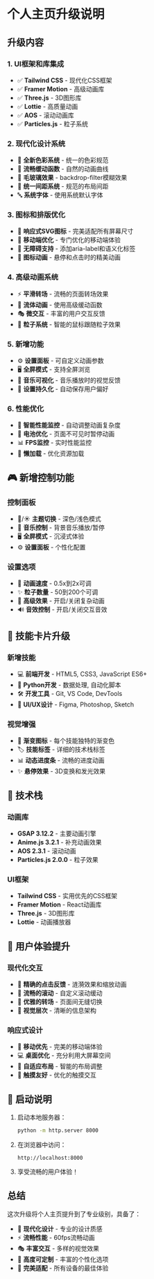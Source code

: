 # 个人主页升级说明

## 升级内容

### 1. UI框架和库集成
- ✅ **Tailwind CSS** - 现代化CSS框架
- ✅ **Framer Motion** - 高级动画库
- ✅ **Three.js** - 3D图形库
- ✅ **Lottie** - 高质量动画
- ✅ **AOS** - 滚动动画库
- ✅ **Particles.js** - 粒子系统

### 2. 现代化设计系统
- 🎨 **全新色彩系统** - 统一的色彩规范
- 🔄 **流畅缓动函数** - 自然的动画曲线
- 🌟 **毛玻璃效果** - backdrop-filter模糊效果
- 📐 **统一间距系统** - 规范的布局间距
- 🔤 **系统字体** - 使用系统默认字体

### 3. 图标和排版优化
- 🔧 **响应式SVG图标** - 完美适配所有屏幕尺寸
- 📱 **移动端优化** - 专门优化的移动端体验
- 🎯 **无障碍支持** - 添加aria-label和语义化标签
- 🎨 **图标动画** - 悬停和点击时的精美动画

### 4. 高级动画系统
- ⚡ **平滑转场** - 流畅的页面转场效果
- 🌊 **流体动画** - 使用高级缓动函数
- 🎭 **微交互** - 丰富的用户交互反馈
- 🎪 **粒子系统** - 智能的鼠标跟随粒子效果

### 5. 新增功能
- ⚙️ **设置面板** - 可自定义动画参数
- 🖥️ **全屏模式** - 支持全屏浏览
- 🎵 **音乐可视化** - 音乐播放时的视觉反馈
- 💾 **设置持久化** - 自动保存用户偏好

### 6. 性能优化
- 🚄 **智能性能监控** - 自动调整动画复杂度
- 🔋 **电池优化** - 页面不可见时暂停动画
- 📊 **FPS监控** - 实时性能监控
- 🎯 **懒加载** - 优化资源加载

## 🎮 新增控制功能

### 控制面板
- 🌙/☀️ **主题切换** - 深色/浅色模式
- 🎵 **音乐控制** - 背景音乐播放/暂停
- 🖥️ **全屏模式** - 沉浸式体验
- ⚙️ **设置面板** - 个性化配置

### 设置选项
- 🏃 **动画速度** - 0.5x到2x可调
- ✨ **粒子数量** - 50到200个可调
- 🎨 **高级效果** - 开启/关闭复杂动画
- 🔊 **音效控制** - 开启/关闭交互音效

## 🎨 技能卡片升级

### 新增技能
- 💻 **前端开发** - HTML5, CSS3, JavaScript ES6+
- 🐍 **Python开发** - 数据处理, 自动化脚本
- 🛠️ **开发工具** - Git, VS Code, DevTools
- 🎨 **UI/UX设计** - Figma, Photoshop, Sketch

### 视觉增强
- 🌈 **渐变图标** - 每个技能独特的渐变色
- 🏷️ **技能标签** - 详细的技术栈标签
- 📊 **动态进度条** - 流畅的进度动画
- ✨ **悬停效果** - 3D变换和发光效果

## 🔧 技术栈

### 动画库
- **GSAP 3.12.2** - 主要动画引擎
- **Anime.js 3.2.1** - 补充动画效果
- **AOS 2.3.1** - 滚动动画
- **Particles.js 2.0.0** - 粒子效果

### UI框架
- **Tailwind CSS** - 实用优先的CSS框架
- **Framer Motion** - React动画库
- **Three.js** - 3D图形库
- **Lottie** - 动画播放器

## 🌟 用户体验提升

### 现代化交互
- 🎯 **精确的点击反馈** - 涟漪效果和缩放动画
- 🌊 **流畅的滚动** - 自定义滚动缓动
- 💫 **优雅的转场** - 页面间无缝切换
- 🎨 **视觉层次** - 清晰的信息架构

### 响应式设计
- 📱 **移动优先** - 完美的移动端体验
- 💻 **桌面优化** - 充分利用大屏幕空间
- 🔄 **自适应布局** - 智能的布局调整
- 🎯 **触摸友好** - 优化的触摸交互

## 🚀 启动说明

1. 启动本地服务器：
   ```bash
   python -m http.server 8000
   ```

2. 在浏览器中访问：
   ```
   http://localhost:8000
   ```

3. 享受流畅的用户体验！

## 总结

这次升级将个人主页提升到了专业级别，具备了：
- 🎨 **现代化设计** - 专业的设计质感
- ⚡ **流畅性能** - 60fps流畅动画
- 🎭 **丰富交互** - 多样的视觉效果
- 🔧 **高度可定制** - 丰富的个性化选项
- 📱 **完美适配** - 所有设备的最佳体验
